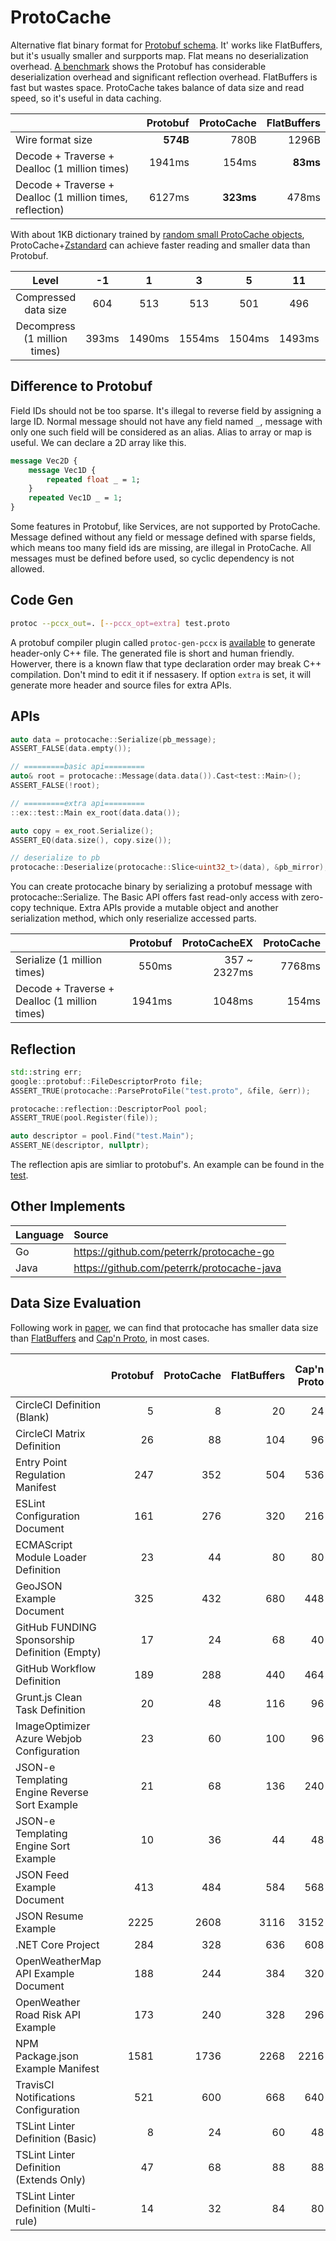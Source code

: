 # ProtoCache

Alternative flat binary format for [Protobuf schema](https://protobuf.dev/programming-guides/proto3/). It' works like FlatBuffers, but it's usually smaller and surpports map. Flat means no deserialization overhead. [A benchmark](test/benchmark) shows the Protobuf has considerable deserialization overhead and significant reflection overhead. FlatBuffers is fast but wastes space. ProtoCache takes balance of data size and read speed, so it's useful in data caching.

|  | Protobuf | ProtoCache | FlatBuffers |
|:-------|----:|----:|----:|
| Wire format size | **574B** | 780B | 1296B |
| Decode + Traverse + Dealloc (1 million times) | 1941ms | 154ms | **83ms** |
| Decode + Traverse + Dealloc (1 million times, reflection) | 6127ms | **323ms** | 478ms |

With about 1KB dictionary trained by [random small ProtoCache objects](tools/random-small.cc), ProtoCache+[Zstandard](https://github.com/facebook/zstd) can achieve faster reading and smaller data than Protobuf.

| Level | -1 | 1 | 3 | 5 | 11 | 22 |
|:-------:|:----:|:----:|:----:|:----:|:----:|:----:|
| Compressed data size | 604 | 513 | 513 | 501 | 496 | 486 |
| Decompress (1 million times) | 393ms | 1490ms | 1554ms | 1504ms | 1493ms | 1576ms |


## Difference to Protobuf
Field IDs should not be too sparse. It's illegal to reverse field by assigning a large ID. Normal message should not have any field named `_`, message with only one such field will be considered as an alias. Alias to array or map is useful. We can declare a 2D array like this.
```protobuf
message Vec2D {
	message Vec1D {
		repeated float _ = 1;
	}
	repeated Vec1D _ = 1;
}
```
Some features in Protobuf, like Services, are not supported by ProtoCache. Message defined without any field or message defined with sparse fields, which means too many field ids are missing, are illegal in ProtoCache. All messages must be defined before used, so cyclic dependency is not allowed.

## Code Gen
```sh
protoc --pccx_out=. [--pccx_opt=extra] test.proto
```
A protobuf compiler plugin called `protoc-gen-pccx` is [available](tools/protoc-gen-pccx.cc) to generate header-only C++ file. The generated file is short and human friendly. Howerver, there is a known flaw that type declaration order may break C++ compilation. Don't mind to edit it if nessasery. If option `extra` is set, it will generate more header and source files for extra APIs.

## APIs
```cpp
auto data = protocache::Serialize(pb_message);
ASSERT_FALSE(data.empty());

// =========basic api=========
auto& root = protocache::Message(data.data()).Cast<test::Main>();
ASSERT_FALSE(!root);

// =========extra api=========
::ex::test::Main ex_root(data.data());

auto copy = ex_root.Serialize();
ASSERT_EQ(data.size(), copy.size());

// deserialize to pb
protocache::Deserialize(protocache::Slice<uint32_t>(data), &pb_mirror);
```
You can create protocache binary by serializing a protobuf message with protocache::Serialize. The Basic API offers fast read-only access with zero-copy technique. Extra APIs provide a mutable object and another serialization method, which only reserialize accessed parts. 

| | Protobuf | ProtoCacheEX | ProtoCache |
|:-------|----:|----:|----:|
| Serialize (1 million times) | 550ms | 357 ~ 2327ms | 7768ms |
| Decode + Traverse + Dealloc (1 million times) | 1941ms | 1048ms | 154ms |

## Reflection
```cpp
std::string err;
google::protobuf::FileDescriptorProto file;
ASSERT_TRUE(protocache::ParseProtoFile("test.proto", &file, &err));

protocache::reflection::DescriptorPool pool;
ASSERT_TRUE(pool.Register(file));

auto descriptor = pool.Find("test.Main");
ASSERT_NE(descriptor, nullptr);
```
The reflection apis are simliar to protobuf's. An example can be found in the [test](test/protocache.cc).

## Other Implements
| Language | Source |
|:----|:----|
| Go | https://github.com/peterrk/protocache-go |
| Java | https://github.com/peterrk/protocache-java |

## Data Size Evaluation
Following work in [paper](https://arxiv.org/pdf/2201.02089.pdf), we can find that protocache has smaller data size than [FlatBuffers](https://flatbuffers.dev/) and [Cap'n Proto](https://capnproto.org/), in most cases.

|  | Protobuf | ProtoCache | FlatBuffers | Cap'n Proto | Protobuf-ZSTD1 | ProtoCache-ZSTD1 | Cap'n Proto (Packed) |
|:-------|----:|----:|----:|----:|----:|----:|----:|
| CircleCI Definition (Blank) | 5 | 8 | 20 | 24 | 14 | 17 | 6 |
| CircleCI Matrix Definition | 26 | 88 | 104 | 96 | 35 | 57 | 36 |
| Entry Point Regulation Manifest | 247 | 352 | 504 | 536 | 191 | 232 | 318 |
| ESLint Configuration Document | 161 | 276 | 320 | 216 | 154 | 132 | 131 |
| ECMAScript Module Loader Definition | 23 | 44 | 80 | 80 | 32 | 53 | 35 |
| GeoJSON Example Document | 325 | 432 | 680 | 448 | 121 | 158 | 228 |
| GitHub FUNDING Sponsorship Definition (Empty) | 17 | 24 | 68 | 40 | 26 | 33 | 25 |
| GitHub Workflow Definition | 189 | 288 | 440 | 464 | 168 | 212 | 242 |
| Grunt.js Clean Task Definition | 20 | 48 | 116 | 96 | 29 | 47 | 39 |
| ImageOptimizer Azure Webjob Configuration | 23 | 60 | 100 | 96 | 32 | 61 | 44 |
| JSON-e Templating Engine Reverse Sort Example | 21 | 68 | 136 | 240 | 30 | 63 | 43 |
| JSON-e Templating Engine Sort Example | 10 | 36 | 44 | 48 | 19 | 45 | 18 |
| JSON Feed Example Document | 413 | 484 | 584 | 568 | 260 | 315 | 470 |
| JSON Resume Example | 2225 | 2608 | 3116 | 3152 | 1408 | 1580 | 2549 |
| .NET Core Project | 284 | 328 | 636 | 608 | 174 | 154 | 376 |
| OpenWeatherMap API Example Document | 188 | 244 | 384 | 320 | 197 | 223 | 206 |
| OpenWeather Road Risk API Example | 173 | 240 | 328 | 296 | 174 | 214 | 204 |
| NPM Package.json Example Manifest | 1581 | 1736 | 2268 | 2216 | 948 | 1020 | 1755 |
| TravisCI Notifications Configuration | 521 | 600 | 668 | 640 | 101 | 117 | 566 |
| TSLint Linter Definition (Basic) | 8 | 24 | 60 | 48 | 17 | 33 | 12 |
| TSLint Linter Definition (Extends Only) | 47 | 68 | 88 | 88 | 19 | 71 | 62 |
| TSLint Linter Definition (Multi-rule) | 14 | 32 | 84 | 80 | 23 | 41 | 23 |
